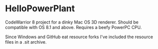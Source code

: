 # HelloPowerPlant

CodeWarrior 8 project for a dinky Mac OS 3D renderer. Should be compatible with OS 8.1 and above. Requires a beefy PowerPC CPU.

Since Windows and GitHub eat resource forks I've included the resource files in a .sit archive.